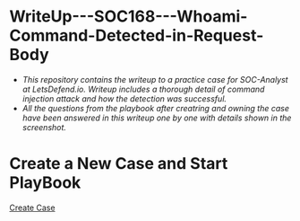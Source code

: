 # WriteUp---SOC168---Whoami-Command-Detected-in-Request-Body
* *This repository contains the writeup to a practice case for SOC-Analyst at LetsDefend.io. Writeup includes a thorough detail of command injection attack and how the detection was successful.*
* *All the questions from the playbook after creatring and owning the case have been answered in this writeup one by one with details shown in the screenshot.*
# Create a New Case and Start PlayBook
[Create Case](6.png)
